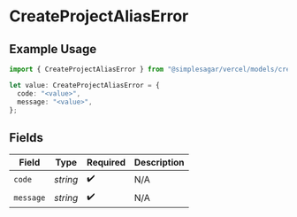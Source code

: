 # CreateProjectAliasError

## Example Usage

```typescript
import { CreateProjectAliasError } from "@simplesagar/vercel/models/createprojectop.js";

let value: CreateProjectAliasError = {
  code: "<value>",
  message: "<value>",
};
```

## Fields

| Field              | Type               | Required           | Description        |
| ------------------ | ------------------ | ------------------ | ------------------ |
| `code`             | *string*           | :heavy_check_mark: | N/A                |
| `message`          | *string*           | :heavy_check_mark: | N/A                |